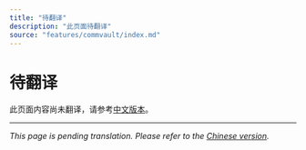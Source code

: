 ```yaml
---
title: "待翻译"
description: "此页面待翻译"
source: "features/commvault/index.md"
---
```


# 待翻译

此页面内容尚未翻译，请参考[中文版本](../../../zh/features/commvault/index.md)。

---

*This page is pending translation. Please refer to the [Chinese version](../../../zh/features/commvault/index.md).*
